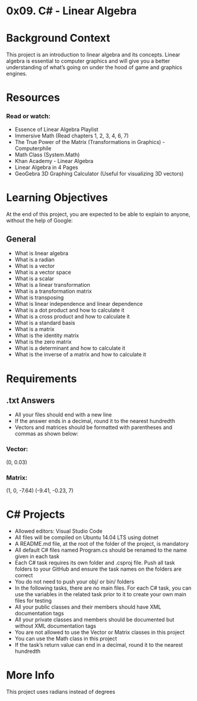 # 0x09. C# - Linear Algebra

# Background Context
This project is an introduction to linear algebra and its concepts. Linear algebra is essential to computer graphics and will give you a better understanding of what’s going on under the hood of game and graphics engines.

# Resources
### Read or watch:

* Essence of Linear Algebra Playlist
* Immersive Math (Read chapters 1, 2, 3, 4, 6, 7)
* The True Power of the Matrix (Transformations in Graphics) - Computerphile
* Math Class (System.Math)
* Khan Academy - Linear Algebra
* Linear Algebra in 4 Pages
* GeoGebra 3D Graphing Calculator (Useful for visualizing 3D vectors)

# Learning Objectives
At the end of this project, you are expected to be able to explain to anyone, without the help of Google:

## General
* What is linear algebra
* What is a radian
* What is a vector
* What is a vector space
* What is a scalar
* What is a linear transformation
* What is a transformation matrix
* What is transposing
* What is linear independence and linear dependence
* What is a dot product and how to calculate it
* What is a cross product and how to calculate it
* What is a standard basis
* What is a matrix
* What is the identity matrix
* What is the zero matrix
* What is a determinant and how to calculate it
* What is the inverse of a matrix and how to calculate it

# Requirements
## .txt Answers
* All your files should end with a new line
* If the answer ends in a decimal, round it to the nearest hundredth
* Vectors and matrices should be formatted with parentheses and commas as shown below:
### Vector:

(0, 0.03)
### Matrix:

(1, 0, -7.64)
(-9.41, -0.23, 7)
# C# Projects
* Allowed editors: Visual Studio Code
* All files will be compiled on Ubuntu 14.04 LTS using dotnet
* A README.md file, at the root of the folder of the project, is mandatory
* All default C# files named Program.cs should be renamed to the name given in each task
* Each C# task requires its own folder and .csproj file. Push all task folders to your GitHub and ensure the task names on the folders are correct
* You do not need to push your obj/ or bin/ folders
* In the following tasks, there are no main files. For each C# task, you can use the variables in the related task prior to it to create your own main files for testing
* All your public classes and their members should have XML documentation tags
* All your private classes and members should be documented but without XML documentation tags
* You are not allowed to use the Vector or Matrix classes in this project
* You can use the Math class in this project
* If the task’s return value can end in a decimal, round it to the nearest hundredth
# More Info
This project uses radians instead of degrees